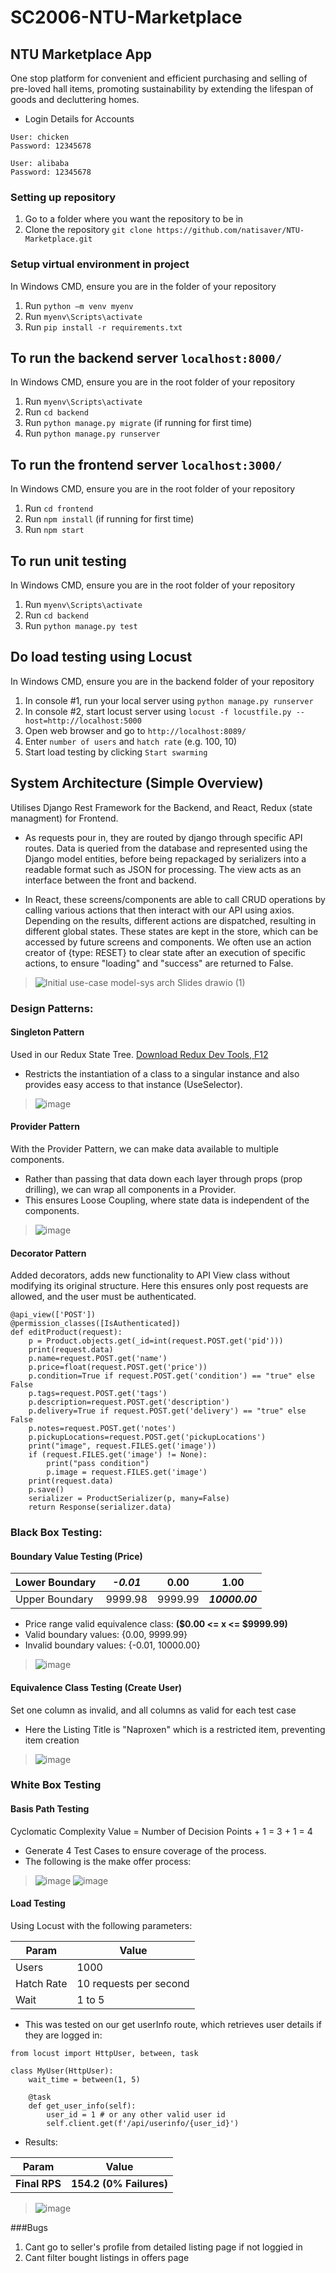 # SC2006-NTU-Marketplace
## NTU Marketplace App
One stop platform for convenient and efficient purchasing and selling of pre-loved hall items, promoting sustainability by extending the lifespan of goods and decluttering homes.

- Login Details for Accounts

```
User: chicken
Password: 12345678

User: alibaba
Password: 12345678
```

### Setting up repository

1. Go to a folder where you want the repository to be in
2. Clone the repository
`git clone https://github.com/natisaver/NTU-Marketplace.git`

### Setup virtual environment in project

In Windows CMD, ensure you are in the folder of your repository

1. Run `python –m venv myenv`
2. Run `myenv\Scripts\activate` 
3. Run `pip install -r requirements.txt`

## To run the backend server `localhost:8000/`
In Windows CMD, ensure you are in the root folder of your repository
1. Run `myenv\Scripts\activate` 
2. Run `cd backend` 
3. Run `python manage.py migrate` (if running for first time)
4. Run `python manage.py runserver`

## To run the frontend server `localhost:3000/`
In Windows CMD, ensure you are in the root folder of your repository
1. Run `cd frontend` 
2. Run `npm install` (if running for first time)
3. Run `npm start`

## To run unit testing
In Windows CMD, ensure you are in the root folder of your repository
1. Run `myenv\Scripts\activate` 
2. Run `cd backend` 
3. Run `python manage.py test`

## Do load testing using Locust
In Windows CMD, ensure you are in the backend folder of your repository
1. In console #1, run your local server using `python manage.py runserver`
2. In console #2, start locust server using `locust -f locustfile.py --host=http://localhost:5000`
3. Open web browser and go to `http://localhost:8089/`
4. Enter `number of users` and `hatch rate` (e.g. 100, 10)
5. Start load testing by clicking `Start swarming`

## System Architecture (Simple Overview)
Utilises Django Rest Framework for the Backend, and React, Redux (state managment) for Frontend.
- As requests pour in, they are routed by django through specific API routes. Data is queried from the database and represented using the Django model entities, before being repackaged by serializers into a readable format such as JSON for processing. The view acts as an interface between the front and backend.

- In React, these screens/components are able to call CRUD operations by calling various actions that then interact with our API using axios. Depending on the results, different actions are dispatched, resulting in different global states. These states are kept in the store, which can be accessed by future screens and components. We often use an action creator of {type: RESET} to clear state after an execution of specific actions, to ensure "loading" and "success" are returned to False.

> ![Initial use-case model-sys arch Slides drawio (1)](https://user-images.githubusercontent.com/64686163/230790692-9ad2954e-116d-4d96-97aa-6ddfa2962521.png)

### Design Patterns:
#### Singleton Pattern
Used in our Redux State Tree. [Download Redux Dev Tools, F12](https://chrome.google.com/webstore/detail/redux-devtools/lmhkpmbekcpmknklioeibfkpmmfibljd?hl=en)
- Restricts the instantiation of a class to a singular instance and also provides easy access to that instance (UseSelector).
> ![image](https://user-images.githubusercontent.com/64686163/230888895-2b698a84-1cd5-4d01-b160-166b347e1a77.png)

#### Provider Pattern
With the Provider Pattern, we can make data available to multiple components.
- Rather than passing that data down each layer through props (prop drilling), we can wrap all components in a Provider.
- This ensures Loose Coupling, where state data is independent of the components.
> ![image](https://user-images.githubusercontent.com/64686163/230885355-6a7ce5e4-c1cf-4056-974f-a47b22d3c03b.png)

#### Decorator Pattern
Added decorators, adds new functionality to API View class without modifying its original structure. Here this ensures only post requests are allowed, and the user must be authenticated.
```
@api_view(['POST'])
@permission_classes([IsAuthenticated])
def editProduct(request):
    p = Product.objects.get(_id=int(request.POST.get('pid')))
    print(request.data)
    p.name=request.POST.get('name')
    p.price=float(request.POST.get('price'))
    p.condition=True if request.POST.get('condition') == "true" else False
    p.tags=request.POST.get('tags')
    p.description=request.POST.get('description')
    p.delivery=True if request.POST.get('delivery') == "true" else False
    p.notes=request.POST.get('notes')
    p.pickupLocations=request.POST.get('pickupLocations')
    print("image", request.FILES.get('image'))
    if (request.FILES.get('image') != None): 
        print("pass condition")
        p.image = request.FILES.get('image')
    print(request.data)
    p.save()
    serializer = ProductSerializer(p, many=False)
    return Response(serializer.data)
```


### Black Box Testing:
#### Boundary Value Testing (Price)
| Lower Boundary         | **_-0.01_** | 0.00    | 1.00           |
|------------------------|-------------|---------|----------------|
| Upper Boundary         | 9999.98     | 9999.99 | **_10000.00_** |

- Price range valid equivalence class: **($0.00 <= x <= $9999.99)**
- Valid boundary values: {0.00, 9999.99}
- Invalid boundary values: {-0.01, 10000.00}
> ![image](https://user-images.githubusercontent.com/64686163/230882010-5ae9c59c-22ed-440d-ae06-b179e53d4bb4.png)

#### Equivalence Class Testing (Create User)
Set one column as invalid, and all columns as valid for each test case
- Here the Listing Title is "Naproxen" which is a restricted item, preventing item creation
> ![image](https://user-images.githubusercontent.com/64686163/230886771-fd5e41f1-ab8c-4797-b385-2e7bfde7713d.png)

### White Box Testing
####  Basis Path Testing
Cyclomatic Complexity Value = Number of Decision Points + 1 = 3 + 1 = 4
- Generate 4 Test Cases to ensure coverage of the process.
- The following is the make offer process:
> ![image](https://user-images.githubusercontent.com/64686163/230882301-27112973-5c41-43e4-98b8-5de9b4cc0f92.png)
> ![image](https://user-images.githubusercontent.com/64686163/230882339-e8b3ca4d-330b-4caa-9960-fd9f7dde69c4.png)

#### Load Testing
Using Locust with the following parameters:

| Param         | Value                  |
|---------------|------------------------|
| Users         | 1000                   |
| Hatch Rate    | 10 requests per second |
| Wait          | 1 to 5                 |


- This was tested on our get userInfo route, which retrieves user details if they are logged in:
```
from locust import HttpUser, between, task

class MyUser(HttpUser):
    wait_time = between(1, 5)

    @task
    def get_user_info(self):
        user_id = 1 # or any other valid user id
        self.client.get(f'/api/userinfo/{user_id}')
```

- Results:

| Param         | Value                  |
|---------------|------------------------|
| **Final RPS** | **154.2 (0% Failures)** |

> ![image](https://user-images.githubusercontent.com/64686163/230887659-94bf6319-fa2c-4657-9c48-5c5851e292d7.png)



###Bugs
1. Cant go to seller's profile from detailed listing page if not loggied in
2. Cant filter bought listings in offers page
